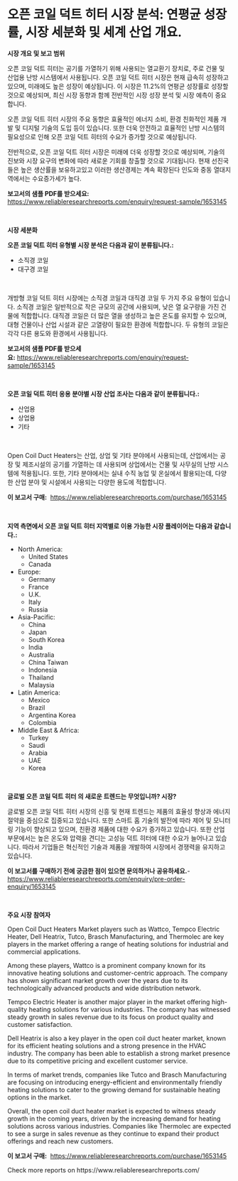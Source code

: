 <p><h1>오픈 코일 덕트 히터 시장 분석: 연평균 성장률, 시장 세분화 및 세계 산업 개요.</h1></p><p><strong>시장 개요 및 보고 범위</strong></p>
<p><p>오픈 코일 덕트 히터는 공기를 가열하기 위해 사용되는 열교환기 장치로, 주로 건물 및 산업용 난방 시스템에서 사용됩니다. 오픈 코일 덕트 히터 시장은 현재 급속히 성장하고 있으며, 미래에도 높은 성장이 예상됩니다. 이 시장은 11.2%의 연평균 성장률로 성장할 것으로 예상되며, 최신 시장 동향과 함께 전반적인 시장 성장 분석 및 시장 예측이 중요합니다.</p><p>오픈 코일 덕트 히터 시장의 주요 동향은 효율적인 에너지 소비, 환경 친화적인 제품 개발 및 디지털 기술의 도입 등이 있습니다. 또한 더욱 안전하고 효율적인 난방 시스템의 필요성으로 인해 오픈 코일 덕트 히터의 수요가 증가할 것으로 예상됩니다.</p><p>전반적으로, 오픈 코일 덕트 히터 시장은 미래에 더욱 성장할 것으로 예상되며, 기술의 진보와 시장 요구의 변화에 따라 새로운 기회를 창출할 것으로 기대됩니다.  현재 선진국들은 높은 생산률을 보유하고있고 이러한 생산경제는 계속 확장된다  인도와 중동 열대지역에서는 수요증가세가 높다.</p></p>
<p><strong>보고서의 샘플 PDF를 받으세요:</strong> <a href="https://www.reliableresearchreports.com/enquiry/request-sample/1653145">https://www.reliableresearchreports.com/enquiry/request-sample/1653145</a></p>
<p>&nbsp;</p>
<p><strong>시장 세분화</strong></p>
<p><strong>오픈 코일 덕트 히터 유형별 시장 분석은 다음과 같이 분류됩니다.:</strong></p>
<p><ul><li>소직경 코일</li><li>대구경 코일</li></ul></p>
<p>&nbsp;</p>
<p><p>개방형 코일 덕트 히터 시장에는 소직경 코일과 대직경 코일 두 가지 주요 유형이 있습니다. 소직경 코일은 일반적으로 작은 규모의 공간에 사용되며, 낮은 열 요구량을 가진 건물에 적합합니다. 대직경 코일은 더 많은 열을 생성하고 높은 온도를 유지할 수 있으며, 대형 건물이나 산업 시설과 같은 고열량이 필요한 환경에 적합합니다. 두 유형의 코일은 각각 다른 용도와 환경에서 사용됩니다.</p></p>
<p><strong>보고서의 샘플 PDF를 받으세요:</strong>&nbsp;<a href="https://www.reliableresearchreports.com/enquiry/request-sample/1653145">https://www.reliableresearchreports.com/enquiry/request-sample/1653145</a></p>
<p>&nbsp;</p>
<p><strong> 오픈 코일 덕트 히터 응용 분야별 시장 산업 조사는 다음과 같이 분류됩니다.:</strong></p>
<p><ul><li>산업용</li><li>상업용</li><li>기타</li></ul></p>
<p>&nbsp;</p>
<p><p>Open Coil Duct Heaters는 산업, 상업 및 기타 분야에서 사용되는데, 산업에서는 공장 및 제조시설의 공기를 가열하는 데 사용되며 상업에서는 건물 및 사무실의 난방 시스템에 적용됩니다. 또한, 기타 분야에서는 실내 수직 농업 및 온실에서 활용되는데, 다양한 산업 분야 및 시설에서 사용되는 다양한 용도에 적합합니다.</p></p>
<p><strong>이 보고서 구매:</strong>&nbsp; <a href="https://www.reliableresearchreports.com/purchase/1653145">https://www.reliableresearchreports.com/purchase/1653145</a></p>
<p>&nbsp;</p>
<p><strong>지역 측면에서 오픈 코일 덕트 히터 지역별로 이용 가능한 시장 플레이어는 다음과 같습니다.:</strong></p>
<p><ul>
    <li>
        North America:
        <ul>
            <li>United States</li>
            <li>Canada</li>
        </ul>
    </li>
    <li>
        Europe:
        <ul>
            <li>Germany</li>
            <li>France</li>
            <li>U.K.</li>
            <li>Italy</li>
            <li>Russia</li>
        </ul>
    </li>
    <li>
        Asia-Pacific:
        <ul>
            <li>China</li>
            <li>Japan</li>
            <li>South Korea</li>
            <li>India</li>
            <li>Australia</li>
            <li>China Taiwan</li>
            <li>Indonesia</li>
            <li>Thailand</li>
            <li>Malaysia</li>
        </ul>
    </li>
    <li>
        Latin America:
        <ul>
            <li>Mexico</li>
            <li>Brazil</li>
            <li>Argentina Korea</li>
            <li>Colombia</li>
        </ul>
    </li>
    <li>
        Middle East & Africa:
        <ul>
            <li>Turkey</li>
            <li>Saudi</li>
            <li>Arabia</li>
            <li>UAE</li>
            <li>Korea</li>
        </ul>
    </li>
    </ul></p>
<p>&nbsp;</p>
<p><strong>글로벌 오픈 코일 덕트 히터 의 새로운 트렌드는 무엇입니까? 시장?</strong></p>
<p><p>글로벌 오픈 코일 덕트 히터 시장의 신흥 및 현재 트렌드는 제품의 효율성 향상과 에너지 절약을 중심으로 집중되고 있습니다. 또한 스마트 홈 기술의 발전에 따라 제어 및 모니터링 기능이 향상되고 있으며, 친환경 제품에 대한 수요가 증가하고 있습니다. 또한 산업 부문에서는 높은 온도와 압력을 견디는 고성능 덕트 히터에 대한 수요가 늘어나고 있습니다. 따라서 기업들은 혁신적인 기술과 제품을 개발하여 시장에서 경쟁력을 유지하고 있습니다.</p></p>
<p><strong>이 보고서를 구매하기 전에 궁금한 점이 있으면 문의하거나 공유하세요.</strong>- <a href="https://www.reliableresearchreports.com/enquiry/pre-order-enquiry/1653145">https://www.reliableresearchreports.com/enquiry/pre-order-enquiry/1653145</a></p>
<p>&nbsp;</p>
<p><strong>주요 시장 참여자</strong></p>
<p><p>Open Coil Duct Heaters Market players such as Wattco, Tempco Electric Heater, Dell Heatrix, Tutco, Brasch Manufacturing, and Thermolec are key players in the market offering a range of heating solutions for industrial and commercial applications.</p><p>Among these players, Wattco is a prominent company known for its innovative heating solutions and customer-centric approach. The company has shown significant market growth over the years due to its technologically advanced products and wide distribution network.</p><p>Tempco Electric Heater is another major player in the market offering high-quality heating solutions for various industries. The company has witnessed steady growth in sales revenue due to its focus on product quality and customer satisfaction.</p><p>Dell Heatrix is also a key player in the open coil duct heater market, known for its efficient heating solutions and a strong presence in the HVAC industry. The company has been able to establish a strong market presence due to its competitive pricing and excellent customer service.</p><p>In terms of market trends, companies like Tutco and Brasch Manufacturing are focusing on introducing energy-efficient and environmentally friendly heating solutions to cater to the growing demand for sustainable heating options in the market.</p><p>Overall, the open coil duct heater market is expected to witness steady growth in the coming years, driven by the increasing demand for heating solutions across various industries. Companies like Thermolec are expected to see a surge in sales revenue as they continue to expand their product offerings and reach new customers.</p></p>
<p><strong>이 보고서 구매:</strong>&nbsp;&nbsp;<a href="https://www.reliableresearchreports.com/purchase/1653145">https://www.reliableresearchreports.com/purchase/1653145</a></p>
<p>Check more reports on https://www.reliableresearchreports.com/</p>
